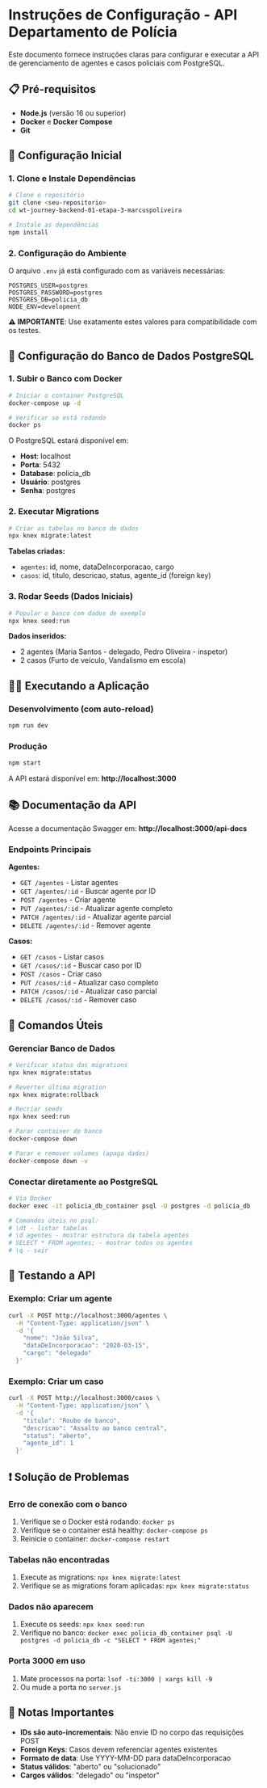 # Instruções de Configuração - API Departamento de Polícia

Este documento fornece instruções claras para configurar e executar a API de gerenciamento de agentes e casos policiais com PostgreSQL.

## 📋 Pré-requisitos

- **Node.js** (versão 16 ou superior)
- **Docker** e **Docker Compose**
- **Git**

## 🚀 Configuração Inicial

### 1. Clone e Instale Dependências

```bash
# Clone o repositório
git clone <seu-repositorio>
cd wt-journey-backend-01-etapa-3-marcuspoliveira

# Instale as dependências
npm install
```

### 2. Configuração do Ambiente

O arquivo `.env` já está configurado com as variáveis necessárias:

```env
POSTGRES_USER=postgres
POSTGRES_PASSWORD=postgres
POSTGRES_DB=policia_db
NODE_ENV=development
```

**⚠️ IMPORTANTE**: Use exatamente estes valores para compatibilidade com os testes.

## 🐘 Configuração do Banco de Dados PostgreSQL

### 1. Subir o Banco com Docker

```bash
# Iniciar o container PostgreSQL
docker-compose up -d

# Verificar se está rodando
docker ps
```

O PostgreSQL estará disponível em:
- **Host**: localhost
- **Porta**: 5432
- **Database**: policia_db
- **Usuário**: postgres
- **Senha**: postgres

### 2. Executar Migrations

```bash
# Criar as tabelas no banco de dados
npx knex migrate:latest
```

**Tabelas criadas:**
- `agentes`: id, nome, dataDeIncorporacao, cargo
- `casos`: id, titulo, descricao, status, agente_id (foreign key)

### 3. Rodar Seeds (Dados Iniciais)

```bash
# Popular o banco com dados de exemplo
npx knex seed:run
```

**Dados inseridos:**
- 2 agentes (Maria Santos - delegado, Pedro Oliveira - inspetor)
- 2 casos (Furto de veículo, Vandalismo em escola)

## 🏃‍♂️ Executando a Aplicação

### Desenvolvimento (com auto-reload)
```bash
npm run dev
```

### Produção
```bash
npm start
```

A API estará disponível em: **http://localhost:3000**

## 📚 Documentação da API

Acesse a documentação Swagger em: **http://localhost:3000/api-docs**

### Endpoints Principais

**Agentes:**
- `GET /agentes` - Listar agentes
- `GET /agentes/:id` - Buscar agente por ID
- `POST /agentes` - Criar agente
- `PUT /agentes/:id` - Atualizar agente completo
- `PATCH /agentes/:id` - Atualizar agente parcial
- `DELETE /agentes/:id` - Remover agente

**Casos:**
- `GET /casos` - Listar casos
- `GET /casos/:id` - Buscar caso por ID
- `POST /casos` - Criar caso
- `PUT /casos/:id` - Atualizar caso completo
- `PATCH /casos/:id` - Atualizar caso parcial
- `DELETE /casos/:id` - Remover caso

## 🔧 Comandos Úteis

### Gerenciar Banco de Dados

```bash
# Verificar status das migrations
npx knex migrate:status

# Reverter última migration
npx knex migrate:rollback

# Recriar seeds
npx knex seed:run

# Parar container do banco
docker-compose down

# Parar e remover volumes (apaga dados)
docker-compose down -v
```

### Conectar diretamente ao PostgreSQL

```bash
# Via Docker
docker exec -it policia_db_container psql -U postgres -d policia_db

# Comandos úteis no psql:
# \dt - listar tabelas
# \d agentes - mostrar estrutura da tabela agentes
# SELECT * FROM agentes; - mostrar todos os agentes
# \q - sair
```

## 🧪 Testando a API

### Exemplo: Criar um agente
```bash
curl -X POST http://localhost:3000/agentes \
  -H "Content-Type: application/json" \
  -d '{
    "nome": "João Silva",
    "dataDeIncorporacao": "2020-03-15",
    "cargo": "delegado"
  }'
```

### Exemplo: Criar um caso
```bash
curl -X POST http://localhost:3000/casos \
  -H "Content-Type: application/json" \
  -d '{
    "titulo": "Roubo de banco",
    "descricao": "Assalto ao banco central",
    "status": "aberto",
    "agente_id": 1
  }'
```

## ❗ Solução de Problemas

### Erro de conexão com o banco
1. Verifique se o Docker está rodando: `docker ps`
2. Verifique se o container está healthy: `docker-compose ps`
3. Reinicie o container: `docker-compose restart`

### Tabelas não encontradas
1. Execute as migrations: `npx knex migrate:latest`
2. Verifique se as migrations foram aplicadas: `npx knex migrate:status`

### Dados não aparecem
1. Execute os seeds: `npx knex seed:run`
2. Verifique no banco: `docker exec policia_db_container psql -U postgres -d policia_db -c "SELECT * FROM agentes;"`

### Porta 3000 em uso
1. Mate processos na porta: `lsof -ti:3000 | xargs kill -9`
2. Ou mude a porta no `server.js`

## 📝 Notas Importantes

- **IDs são auto-incrementais**: Não envie ID no corpo das requisições POST
- **Foreign Keys**: Casos devem referenciar agentes existentes
- **Formato de data**: Use YYYY-MM-DD para dataDeIncorporacao
- **Status válidos**: "aberto" ou "solucionado"
- **Cargos válidos**: "delegado" ou "inspetor"